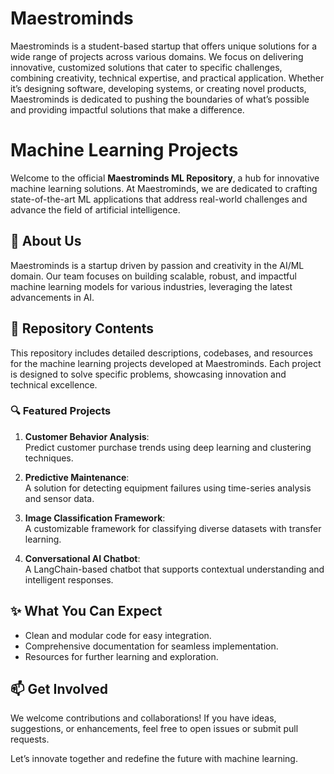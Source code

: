 # Maestrominds 
Maestrominds is a student-based startup that offers unique solutions for a wide range of projects across various domains. We focus on delivering innovative, customized solutions that cater to specific challenges, combining creativity, technical expertise, and practical application. Whether it’s designing software, developing systems, or creating novel products, Maestrominds is dedicated to pushing the boundaries of what’s possible and providing impactful solutions that make a difference. 

# Machine Learning Projects  

Welcome to the official **Maestrominds ML Repository**, a hub for innovative machine learning solutions. At Maestrominds, we are dedicated to crafting state-of-the-art ML applications that address real-world challenges and advance the field of artificial intelligence.  

## 🌟 **About Us**  
Maestrominds is a startup driven by passion and creativity in the AI/ML domain. Our team focuses on building scalable, robust, and impactful machine learning models for various industries, leveraging the latest advancements in AI.  

## 📁 **Repository Contents**  
This repository includes detailed descriptions, codebases, and resources for the machine learning projects developed at Maestrominds. Each project is designed to solve specific problems, showcasing innovation and technical excellence.  

### 🔍 Featured Projects  
1. **Customer Behavior Analysis**:  
   Predict customer purchase trends using deep learning and clustering techniques.  

2. **Predictive Maintenance**:  
   A solution for detecting equipment failures using time-series analysis and sensor data.  

3. **Image Classification Framework**:  
   A customizable framework for classifying diverse datasets with transfer learning.  

4. **Conversational AI Chatbot**:  
   A LangChain-based chatbot that supports contextual understanding and intelligent responses.  

## ✨ **What You Can Expect**  
- Clean and modular code for easy integration.  
- Comprehensive documentation for seamless implementation.  
- Resources for further learning and exploration.  

## 📫 **Get Involved**  
We welcome contributions and collaborations! If you have ideas, suggestions, or enhancements, feel free to open issues or submit pull requests.  

Let’s innovate together and redefine the future with machine learning.  

